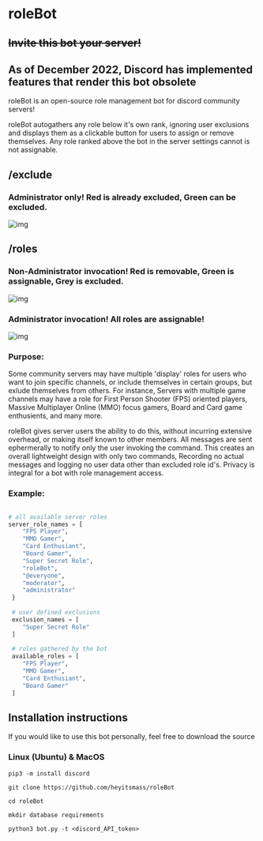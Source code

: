 # roleBot

## ~~Invite this bot your server!~~

## As of December 2022, Discord has implemented features that render this bot obsolete

roleBot is an open-source role management bot for discord community servers! 

roleBot autogathers any role below it's own rank, ignoring user exclusions and displays them as a clickable button for users to assign or remove themselves. Any role ranked above the bot in the server settings cannot is not assignable.

## /exclude 
### Administrator only! Red is already excluded, Green can be excluded.
![img](https://i.gyazo.com/2447030ba54174175bd46b608c0f61b1.png)

## /roles 
### Non-Administrator invocation! Red is removable, Green is assignable, Grey is excluded.
![img](https://i.gyazo.com/c367f9c1abee9415e884104acef2e021.png)

### Administrator invocation! All roles are assignable!
![img](https://i.gyazo.com/f257d66f3ec155d44f1ed092d328cd8b.png)


### Purpose: 

Some community servers may have multiple 'display' roles for users who want to join specific channels, or include themselves in certain groups, but exlude themselves from others. For instance, Servers with multiple game channels may have a role for First Person Shooter (FPS) oriented players, Massive Multiplayer Online (MMO) focus gamers, Board and Card game enthusients, and many more. 

roleBot gives server users the ability to do this, without incurring extensive overhead, or making itself known to other members. All messages are sent ephermerally to notify only the user invoking the command. This creates an overall lightweight design with only two commands, Recording no actual messages and logging no user data other than excluded role id's. Privacy is integral for a bot with role management access.

### Example: 

```python 

# all available server roles 
server_role_names = [
    "FPS Player", 
    "MMO Gamer", 
    "Card Enthusiant", 
    "Board Gamer",
    "Super Secret Role",
    "roleBot",
    "@everyone", 
    "moderator", 
    "administrator" 
 } 
 
 # user defined exclusions
 exclusion_names = [ 
    "Super Secret Role" 
 ]
 
 # roles gathered by the bot 
 available_roles = [ 
    "FPS Player", 
    "MMO Gamer", 
    "Card Enthusiant", 
    "Board Gamer"
 ] 
 ```

## Installation instructions

If you would like to use this bot personally, feel free to download the source 

### Linux (Ubuntu) & MacOS 

    pip3 -m install discord 
    
    git clone https://github.com/heyitsmass/roleBot 
    
    cd roleBot 
    
    mkdir database requirements 
    
    python3 bot.py -t <discord_API_token> 
    
